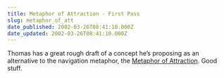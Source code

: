 ```yaml
---
title: Metaphor of Attraction - First Pass
slug: metaphor_of_att
date_published: 2002-03-26T08:41:10.000Z
date_updated: 2002-03-26T08:41:10.000Z
---
```


Thomas has a great rough draft of a concept he’s proposing as an alternative to the navigation metaphor, the [Metaphor of Attraction](http://www.vanderwal.net/essays/moa1.html). Good stuff.

